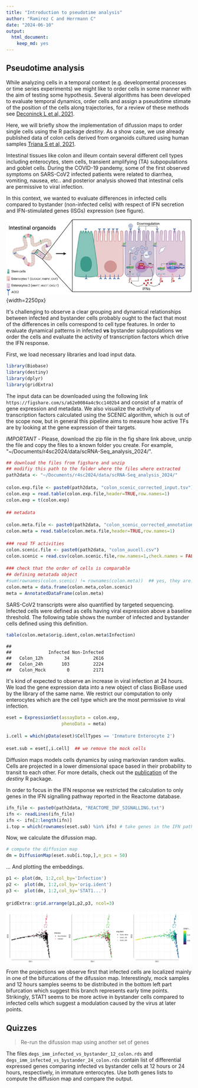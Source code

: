 ```yaml
---
title: "Introduction to pseudotime analysis"
author: "Ramirez C and Herrmann C"
date: "2024-06-10"
output:
  html_document: 
    keep_md: yes
---
```





## Pseudotime analysis

While analyzing cells in a temporal context (e.g. developmental processes or time series experiments) we might like
to order cells in some manner with the aim of testing some hypothesis. Several algorithms has been developed to 
evaluate temporal dynamics, order cells and assign a pseudotime stimate of the position of the cells along
trajectories, for a review of these methods see [Deconinck L et al, 2021](https://www.sciencedirect.com/science/article/pii/S2452310021000299).

Here, we will briefly show the implementation of difussion maps to order single cells using the R package *destiny*.
As a show case, we use already published data of colon cells derived from organoids cultured using human samples 
[Triana S et al, 2021](https://pubmed.ncbi.nlm.nih.gov/33904651/). 

Intestinal tissues like colon and illeum contain several different cell types including enterocytes, stem cells,
transient amplifying (TA) subpopulations and goblet cells. During the COVID-19 pandemy, some of the first observed 
symptoms on SARS-CoV2 infected patients were related to diarrhea, vomiting, nausea, etc.. and posterior 
analysis showed that intestinal cells are permissive to viral infection. 

In this context, we wanted to evaluate differences in infected cells compared to bystander 
(non-infected cells) with respect of IFN secretion and IFN-stimulated genes (ISGs) expression (see figure). 

![](figures/triana_et_al_intestinal_organoids.jpeg){width=2250px}


It's challenging to observe a clear grouping and dynamical relationships between infected and 
bystander cells probably ought to the fact that most of the differences in cells correspond to cell type features. 
In order to evaluate dynamical patterns in infected **vs** bystander subpopulations we order the cells and evaluate 
the activity of transcription factors which drive the IFN response.


First, we load necessary libraries and load input data. 



``` r
library(Biobase)
library(destiny)
library(dplyr)
library(gridExtra)
```


The input data can be downloaded using the following
link `https://figshare.com/s/a62e0084a4c9cc1402b4` and consist of a matrix of gene expression and metadata. We also visualize the activity of 
transcription factors calculated using the SCENIC algorithm, which is out of the scope now, but
in general this pipeline aims to measure how active TFs are by looking at the gene expression
of their targets.

*IMPORTANT* - Please, download the zip file in the fig share link above, unzip the file and copy the files to a known folder
you create. For example, "~/Documents/r4sc2024/data/scRNA-Seq_analysis_2024/".



``` r
## download the files from figshare and unzip
## modifiy this path to the folder where the files where extracted
path2data <- "~/Documents/r4sc2024/data/scRNA-Seq_analysis_2024/"

colon.exp.file <- paste0(path2data, "colon_scenic_corrected_input.tsv")
colon.exp = read.table(colon.exp.file,header=TRUE,row.names=1)
colon.exp = t(colon.exp)

## metadata

colon.meta.file <- paste0(path2data, "colon_scenic_corrected_annotations.tsv")
colon.meta = read.table(colon.meta.file,header=TRUE,row.names=1)

### read TF activities
colon.scenic.file <- paste0(path2data, "colon_aucell.csv")
colon.scenic = read.csv(colon.scenic.file,row.names=1,check.names = FALSE)

### check that the order of cells is comparable
## defining metatada object
#sum(rownames(colon.scenic) != rownames(colon.meta))  ## yes, they are!
colon.meta = data.frame(colon.meta,colon.scenic)
meta = AnnotatedDataFrame(colon.meta)
```

SARS-CoV2 transcripts were also quantified by targeted sequencing. Infected cells were defined as cells having viral expression
above a baseline threshold. The following table shows the number of infected and bystander cells defined using this
definition.



``` r
table(colon.meta$orig.ident,colon.meta$Infection)
```

```
##             
##              Infected Non-Infected
##   Colon_12h        34         2616
##   Colon_24h       103         2224
##   Colon_Mock        0         2171
```

It's kind of expected to observe an increase in viral infection at 24 hours. We load the gene expression data into a new object
of class BioBase used by the library of the same name. We restrict our computation to only enterocytes which
are the cell type which are the most permissive to viral infection.



``` r
eset = ExpressionSet(assayData = colon.exp,
                     phenoData = meta)

i.cell = which(pData(eset)$CellTypes == 'Inmature Enterocyte 2')

eset.sub = eset[,i.cell]  ## we remove the mock cells
```

Diffusion maps models cells dynamics by using markovian random walks. Cells are projected in a lower dimensional
space based in their probability to transit to each other. For more details, check out the [publication](https://academic.oup.com/bioinformatics/article/32/8/1241/1744143) 
of the *destiny* R package.

In order to focus in the IFN response we restricted the calculation to only genes in the IFN signalling 
pathway reported in the Reactome database.



``` r
ifn_file <- paste0(path2data, "REACTOME_INF_SIGNALLING.txt")
ifn <- readLines(ifn_file)
ifn <- ifn[2:length(ifn)]
i.top = which(rownames(eset.sub) %in% ifn) # take genes in the IFN pathway
```

Now, we calculate the difussion map.


``` r
# compute the diffusion map
dm = DiffusionMap(eset.sub[i.top,],n_pcs = 50)
```

... And plotting the embeddings.



``` r
p1 <- plot(dm, 1:2,col_by='Infection') 
p2 <-  plot(dm, 1:2,col_by='orig.ident') 
p3 <-  plot(dm, 1:2,col_by='STAT1...')

gridExtra::grid.arrange(p1,p2,p3, ncol=3)
```

<img src="08-Intro_to_pseudotime_analysis_files/figure-html/plots-1.png" style="display: block; margin: auto;" />


From the projections we observe first that infected cells are localized mainly in one of the bifurcations of the 
difussion map. Interestingly, mock samples and 12 hours samples seems to be distributed in the bottom left part
bifurcation which suggest this branch represents early time points. Strikingly, STAT1 seems to be more active in bystander
cells compared to infected cells which suggest a modulation caused by the virus at later points.



## Quizzes

> Re-run the difussion map using another set of genes 

The files  `degs_imm_infected_vs_bystander_12_colon.rds` and `degs_imm_infected_vs_bystander_24_colon.rds` contain
list of differential expressed genes comparing infected vs bystander cells at 12 hours or 24 hours, respectively,
in immature enterocytes. Use both genes lists to compute the diffusion map and compare the output.


